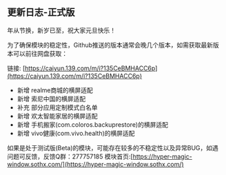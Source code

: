## 更新日志-正式版

年从节换，新岁已至，祝大家元旦快乐！

为了确保模块的稳定性，Github推送的版本通常会晚几个版本，如需获取最新版本可以前往网盘获取：

链接: [https://caiyun.139.com/m/i?135CeBMHACC6p](https://caiyun.139.com/m/i?135CeBMHACC6p)


- 新增 realme商城的横屏适配
- 新增 索尼中国的横屏适配
- 补充 部分应用定制模式白名单
- 新增 欢太智能家居的横屏适配
- 新增 手机搬家(com.coloros.backuprestore)的横屏适配
- 新增 vivo健康(com.vivo.health)的横屏适配


如果是处于测试版(Beta)的模块，可能存在较多的不稳定性以及异常BUG，如遇问题可反馈，反馈Q群：277757185
模块首页:[https://hyper-magic-window.sothx.com/](https://hyper-magic-window.sothx.com/)
